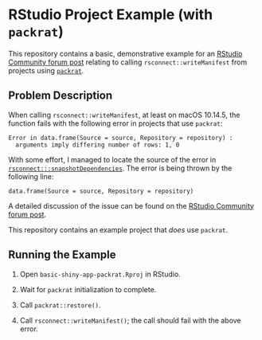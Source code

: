 # RStudio Project Example (with `packrat`)
This repository contains a basic, demonstrative example for an [RStudio Community forum post] relating to calling `rsconnect::writeManifest` from projects using [`packrat`]. 

## Problem Description

When calling `rsconnect::writeManifest`, at least on macOS 10.14.5, the function fails with the following error in projects that use `packrat`:

```
Error in data.frame(Source = source, Repository = repository) : 
  arguments imply differing number of rows: 1, 0
```

With some effort, I managed to locate the source of the error in [`rsconnect:::snapshotDependencies`]. The error is being thrown by the following line:

```
data.frame(Source = source, Repository = repository)
```

A detailed discussion of the issue can be found on the [RStudio Community forum post].

This repository contains an example project that _does_ use `packrat`.

## Running the Example

1. Open `basic-shiny-app-packrat.Rproj` in RStudio.

2. Wait for `packrat` initialization to complete.

3. Call `packrat::restore()`.

4. Call `rsconnect::writeManifest()`; the call should fail with the above error.


[RStudio Community forum post]: https://community.rstudio.com/t/rsconnect-writemanifest-fails-in-projects-using-packrat/36634
[`packrat`]: https://rstudio.github.io/packrat
[`rsconnect:::snapshotDependencies`]: https://rdrr.io/cran/rsconnect/src/R/dependencies.R#sym-snapshotDependencies
